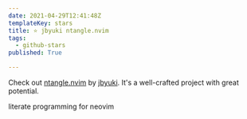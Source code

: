 ```yaml
---
date: 2021-04-29T12:41:48Z
templateKey: stars
title: ⭐ jbyuki ntangle.nvim
tags:
  - github-stars
published: True

---
```


Check out [ntangle.nvim](https://github.com/jbyuki/ntangle.nvim) by [jbyuki](https://github.com/jbyuki). It's a well-crafted project with great potential.

literate programming for neovim
